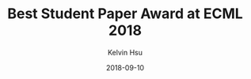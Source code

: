 ---
title: "Best Student Paper Award at ECML 2018"
date: 2018-09-10
type: post
image: images/best-paper-award.jpg
author: Kelvin Hsu
tags: ["Research", "Conference"]
---